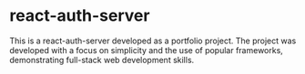 # react-auth-server
This is a react-auth-server developed as a portfolio project. The project was developed with a focus on simplicity and the use of popular frameworks, demonstrating full-stack web development skills.

